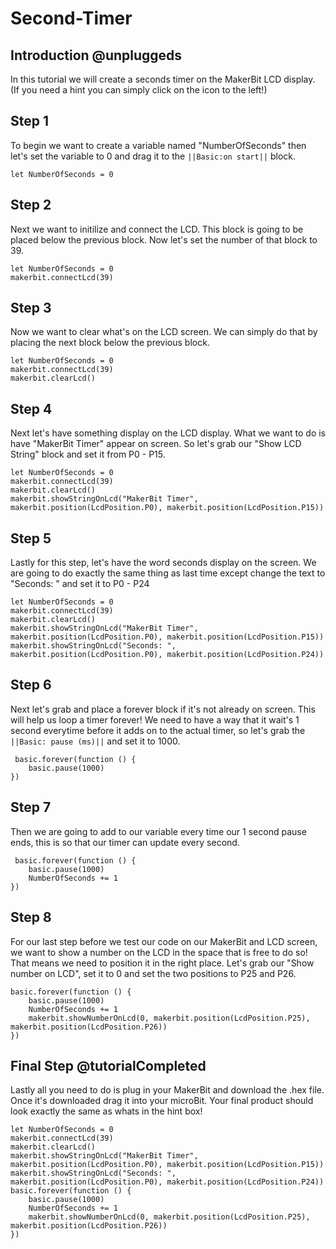 # Second-Timer 

## Introduction @unpluggeds

In this tutorial we will create a seconds timer on the MakerBit LCD display. (If you need a hint you can simply click on the icon to the left!)

## Step 1

To begin we want to create a variable named "NumberOfSeconds" then let's set the variable to 0 and drag it to the ``||Basic:on start||`` block.

```blocks 
let NumberOfSeconds = 0
```
## Step 2 

Next we want to initilize and connect the LCD. This block is going to be placed below the previous block. Now let's set the number of that block to 39.

```blocks
let NumberOfSeconds = 0
makerbit.connectLcd(39)
```

## Step 3

Now we want to clear what's on the LCD screen. We can simply do that by placing the next block below the previous block. 

```blocks
let NumberOfSeconds = 0
makerbit.connectLcd(39)
makerbit.clearLcd()
```

## Step 4

Next let's have something display on the LCD display. What we want to do is have "MakerBit Timer" appear on screen. So let's grab our "Show LCD String" block and set it from P0 - P15.

```blocks
let NumberOfSeconds = 0
makerbit.connectLcd(39)
makerbit.clearLcd()
makerbit.showStringOnLcd("MakerBit Timer", makerbit.position(LcdPosition.P0), makerbit.position(LcdPosition.P15))
```

## Step 5

Lastly for this step, let's have the word seconds display on the screen. We are going to do exactly the same thing as last time except change the text to "Seconds: " and set it to P0 - P24

```blocks
let NumberOfSeconds = 0
makerbit.connectLcd(39)
makerbit.clearLcd()
makerbit.showStringOnLcd("MakerBit Timer", makerbit.position(LcdPosition.P0), makerbit.position(LcdPosition.P15))
makerbit.showStringOnLcd("Seconds: ", makerbit.position(LcdPosition.P0), makerbit.position(LcdPosition.P24))
```

## Step 6 
 
 Next let's grab and place a forever block if it's not already on screen. This will help us loop a timer forever! We need to have a way that it wait's 1 second everytime before it adds on to the actual timer, so let's grab the ``||Basic: pause (ms)||`` and set it to 1000.

```blocks
 basic.forever(function () {
    basic.pause(1000)
})
```

## Step 7 

Then we are going to add to our variable every time our 1 second pause ends, this is so that our timer can update every second. 

```blocks
 basic.forever(function () {
    basic.pause(1000)
    NumberOfSeconds += 1
})
```

## Step 8 

For our last step before we test our code on our MakerBit and LCD screen, we want to show a number on the LCD in the space that is free to do so! That means we need to position it in the right place. Let's grab our "Show number on LCD", set it to 0 and set the two positions to P25 and P26. 

```blocks
basic.forever(function () {
    basic.pause(1000)
    NumberOfSeconds += 1
    makerbit.showNumberOnLcd(0, makerbit.position(LcdPosition.P25), makerbit.position(LcdPosition.P26))
})
```

## Final Step @tutorialCompleted 

Lastly all you need to do is plug in your MakerBit and download the .hex file. Once it's downloaded drag it into your microBit. Your final product should look exactly the same as whats in the hint box!

```blocks
let NumberOfSeconds = 0
makerbit.connectLcd(39)
makerbit.clearLcd()
makerbit.showStringOnLcd("MakerBit Timer", makerbit.position(LcdPosition.P0), makerbit.position(LcdPosition.P15))
makerbit.showStringOnLcd("Seconds: ", makerbit.position(LcdPosition.P0), makerbit.position(LcdPosition.P24))
basic.forever(function () {
    basic.pause(1000)
    NumberOfSeconds += 1
    makerbit.showNumberOnLcd(0, makerbit.position(LcdPosition.P25), makerbit.position(LcdPosition.P26))
})
```
